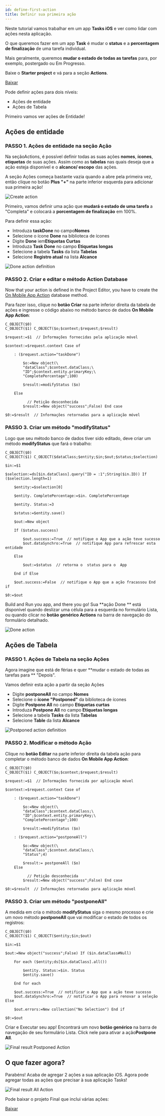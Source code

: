 ```yaml
---
id: define-first-action
title: Definir sua primeira ação
---
```


Neste tutorial vamos trabalhar em um app **Tasks iOS** e ver como lidar com ações nesta aplicação.

O que queremos fazer em um app **Task** é mudar o **status** e a **percentagem de finalização** de uma tarefa individual.

Mais geralmente, queremos **mudar o estado de todas as tarefas** para, por exemplo, postergado ou Em Progresso.

Baixe o **Starter project** e vá para a seção **Actions**.

<div className="center-button">
<a className="button button--primary"
href="https://github.com/4d-go-mobile/tutorial-Actions/archive/cf16581214a8a6e4e4067bcff43ac1265ec43ff7.zip">Baixar</a>
</div>

Pode definir ações para dois níveis:

* Ações de entidade
* Ações de Tabela

Primeiro vamos ver ações de Entidade!


## Ações de entidade

### PASSO 1. Ações de entidade na seção Ação

Na seçãoActions, é possível definir todas as suas ações **nomes**, **ícones**, **etiquetas** de suas ações. Assim como as **tabelas** nas quais deseja  que a ação esteja disponível e o **alcance/ escopo** das ações.

A seção Ações começa bastante vazia quando  a abre pela primeira vez, então clique no botão **Plus "+"** na parte inferior esquerda para adicionar sua primeira ação!

![Create action](img/Create-action.png)

Primeiro, vamos definir uma ação que **mudará o estado de uma tarefa** a "Completa" e colocará a **porcentagem de finalização** em 100%.

Para definir essa ação:

* Introduza **taskDone** no campo**Nomes**
* Selecione o ícone **Done** na biblioteca de ícones
* Digite **Done** iem**Etiquetas Curtas**
* Introduza **Task Done** no campo **Etiquetas longas**
* Selecione a tabela **Tasks** da lista **Tabelas**
* Selecione **Registro atual** na lista **Alcance**

![Done action definition](img/Done-action-definition.png)

### PASSO 2. Criar e editar o método Action Database

Now that your action is defined in the Project Editor, you have to create the [On Mobile App Action](../../4d/on-mobile-app-action.md) database method.

Para fazer isso, clique no **botão Criar** na parte inferior direita da tabela de ações e ingresse o código abaixo no método banco de dados **On Mobile App Action**:

```4d
C_OBJECT($0)
C_OBJECT($1) C_OBJECT($o;$context;$request;$result)

$request:=$1  // Informações fornecidas pela aplicação móvel

$context:=$request.context Case of

    : ($request.action="taskDone")

        $o:=New object(\
        "dataClass";$context.dataClass;\
        "ID";$context.entity.primaryKey;\
        "CompletePercentage";100)

        $result:=modifyStatus ($o)

    Else

          // Petição desconhecida
        $result:=New object("success";False) End case

$0:=$result  // Informações retornadas para a aplicação móvel

```

### PASSO 3. Criar um método  "modifyStatus"

Logo que seu método banco de dados tiver sido editado, deve criar um método **modifyStatus** que  fará o trabalho:

```4d
C_OBJECT($0)
C_OBJECT($1) C_OBJECT($dataClass;$entity;$in;$out;$status;$selection)

$in:=$1

$selection:=ds[$in.dataClass].query("ID = :1";String($in.ID)) If ($selection.length=1)

    $entity:=$selection[0]

    $entity. CompletePercentage:=$in. CompletePercentage

    $entity. Status:=3

    $status:=$entity.save()

    $out:=New object

    If ($status.success)

        $out.success:=True  // notifique o App que a ação teve sucesso
        $out.dataSynchro:=True  // notifique App para refrescar esta entidade

    Else

        $out:=$status  // retorna o  status para o  App

    End if Else

    $out.success:=False  // notifique o App que a ação fracassou End if

$0:=$out

```

Build and Run you app, and there you go! Sua **ação Done ** está disponível quando deslizar uma célula para a esquerda no formulário Lista, ou quando clicar no  **botão genérico Actions** na barra de navegação do formulário detalhado.

![Done action](img/Entity-action-Done.png)

## Ações de Tabela

### PASSO 1. Ações de Tabela na seção Ações

Agora imagine que está de férias e quer **mudar o estado de todas as tarefas para ** "Depois".

Vamos definir esta ação a partir da seção Ações

* Digite **postponeAll** no campo **Nomes**
* Selecione o **ícone "Postponed"** da biblioteca de ícones
* Digite **Postpone All** no campo **Etiquetas curtas**
* Introduza **Postpone All** no campo **Etiquetas longas**
* Selecione a tabela **Tasks** da lista **Tabelas**
* Selecione **Table** da lista **Alcance**

![Postponed action definition](img/PostponedAll-action-definition.png)

### PASSO 2. Modificar o método Ação

Clique no **botão Editar** na parte inferior direita da  tabela ação para completar o método banco de dados **On Mobile App Action**:

```4d
C_OBJECT($0)
C_OBJECT($1) C_OBJECT($o;$context;$request;$result)

$request:=$1  // Informações fornecida por aplicação móvel

$context:=$request.context Case of

    : ($request.action="taskDone")

        $o:=New object(\
        "dataClass";$context.dataClass;\
        "ID";$context.entity.primaryKey;\
        "CompletePercentage";100)

        $result:=modifyStatus ($o)

    : ($request.action="postponeAll")

        $o:=New object(\
        "dataClass";$context.dataClass;\
        "Status";4)

        $result:= postponeAll ($o)
    Else

          // Petição desconhecida
        $result:=New object("success";False) End case

$0:=$result  // Informações retornadas para aplicação móvel

```


### PASSO 3. Criar um método "postponeAll"

A medida em cria o método **modifyStatus** siga o mesmo processo e crie um novo método **postponeAll** que vai modificar o estado de todos os registros:

```4d
C_OBJECT($0)
C_OBJECT($1) C_OBJECT($entity;$in;$out)

$in:=$1

$out:=New object("success";False) If ($in.dataClass#Null)

    For each ($entity;ds[$in.dataClass].all())

        $entity. Status:=$in. Status
        $entity.save()

    End for each

    $out.success:=True  // notificar o App que a ação teve sucesso
    $out.dataSynchro:=True  // notificar o App para renovar a seleção Else

    $out.errors:=New collection("No Selection") End if

$0:=$out

```

Criar e Executar seu app! Encontrará um novo **botão genérico** na barra de navegação de seu formulário Lista. Click nele para ativar a ação**Postpone All**.

![Final result Postponed Action](img/ListForm-table-action-tableview-tuto.png)

## O que fazer agora?

Parabéns! Acaba de agregar 2 ações a sua aplicação iOS. Agora pode agregar todas as ações que precisar à sua aplicação Tasks!

![Final result All Action](img/ListForm-entity-action-tableview.png)

Pode baixar o projeto Final que inclui várias ações:

<div className="center-button">
<a className="button button--primary"
href="https://github.com/4d-go-mobile/tutorial-Actions/releases/latest/download/tutorial-Actions.zip">Baixar</a>
</div>

